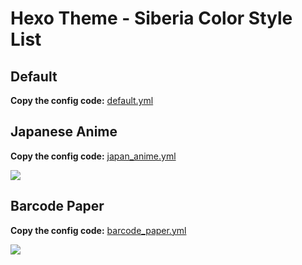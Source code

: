 # Hexo Theme - Siberia Color Style List

## Default

**Copy the config code:** [default.yml](https://github.com/hpcslag/hexo-theme-siberia/blob/master/colors/default.yml)

## Japanese Anime

**Copy the config code:** [japan_anime.yml](https://github.com/hpcslag/hexo-theme-siberia/blob/master/colors/japan_anime.yml)

![](https://i.imgur.com/pRPWm7T.jpg)

## Barcode Paper

**Copy the config code:** [barcode_paper.yml](https://github.com/hpcslag/hexo-theme-siberia/blob/master/colors/barcode_paper.yml)

![](https://i.imgur.com/m4LTo8f.png)
